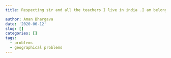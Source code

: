 ```yaml
---
title: Respecting sir and all the teachers I live in india .I am belong middle class family.so I have not many money for going to London so please sir help me for going to London . I am become a good magician and I give my best  .please help me sir.please

author: Aman Bhargava
date: '2020-06-12'
slug: []
categories: []
tags:
  - problems
  - geographical problems
---
```


